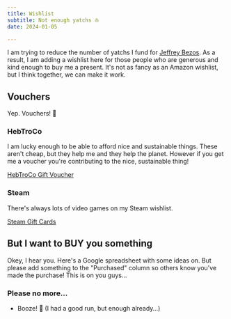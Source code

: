```yaml
---
title: Wishlist
subtitle: Not enough yatchs ⛵
date: 2024-01-05

---
```


I am trying to reduce the number of yatchs I fund for [Jeffrey Bezos](https://en.wikipedia.org/wiki/Jeff_Bezos). As a result, I am adding a wishlist here for those people who are generous and kind enough to buy me a present. It's not as fancy as an Amazon wishlist, but I think together, we can make it work.

## Vouchers

Yep. Vouchers! 🎫  

### HebTroCo

I am lucky enough to be able to afford nice and sustainable things. These aren't cheap, but they help me and they help the planet. However if you get me a voucher you're contributing to the nice, sustainable thing!

[HebTroCo Gift Voucher](https://hebtro.co/product/hebtroco-gift-voucher/)

### Steam

There's always lots of video games on my Steam wishlist.

[Steam Gift Cards](https://store.steampowered.com/digitalgiftcards/)

## But I want to BUY you something

Okey, I hear you. Here's a Google spreadsheet with some ideas on. But please add something to the "Purchased" column so others know you've made the purchase! This is on you guys… 

### Please no more…

- Booze! 🍻 (I had a good run, but enough already…)